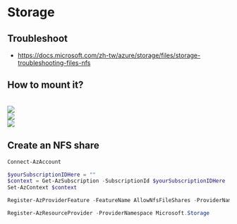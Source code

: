 # Storage
## Troubleshoot
- https://docs.microsoft.com/zh-tw/azure/storage/files/storage-troubleshooting-files-nfs

## How to mount it?
<br><img src="../../../img/cloud/azure/storage-file-shared-url.png">
<br><img src="../../../img/cloud/azure/storage-mount-on-macos.png">
<br><img src="../../../img/cloud/azure/storage-login-info.png">

## Create an NFS share
```powershell
Connect-AzAccount

$yourSubscriptionIDHere = ""
$context = Get-AzSubscription -SubscriptionId $yourSubscriptionIDHere
Set-AzContext $context

Register-AzProviderFeature -FeatureName AllowNfsFileShares -ProviderNamespace Microsoft.Storage

Register-AzResourceProvider -ProviderNamespace Microsoft.Storage
```